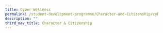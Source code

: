 ```yaml
---
title: Cyber Wellness
permalink: /student-development-programme/Character-and-Citizenship/cyber-wellness/
description: ""
third_nav_title: Character & Citizenship
---
```

